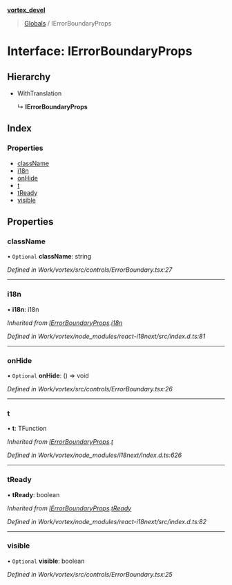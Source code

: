 **[vortex_devel](../README.md)**

> [Globals](../globals.md) / IErrorBoundaryProps

# Interface: IErrorBoundaryProps

## Hierarchy

* WithTranslation

  ↳ **IErrorBoundaryProps**

## Index

### Properties

* [className](ierrorboundaryprops.md#classname)
* [i18n](ierrorboundaryprops.md#i18n)
* [onHide](ierrorboundaryprops.md#onhide)
* [t](ierrorboundaryprops.md#t)
* [tReady](ierrorboundaryprops.md#tready)
* [visible](ierrorboundaryprops.md#visible)

## Properties

### className

• `Optional` **className**: string

*Defined in Work/vortex/src/controls/ErrorBoundary.tsx:27*

___

### i18n

•  **i18n**: i18n

*Inherited from [IErrorBoundaryProps](ierrorboundaryprops.md).[i18n](ierrorboundaryprops.md#i18n)*

*Defined in Work/vortex/node_modules/react-i18next/src/index.d.ts:81*

___

### onHide

• `Optional` **onHide**: () => void

*Defined in Work/vortex/src/controls/ErrorBoundary.tsx:26*

___

### t

•  **t**: TFunction

*Inherited from [IErrorBoundaryProps](ierrorboundaryprops.md).[t](ierrorboundaryprops.md#t)*

*Defined in Work/vortex/node_modules/i18next/index.d.ts:626*

___

### tReady

•  **tReady**: boolean

*Inherited from [IErrorBoundaryProps](ierrorboundaryprops.md).[tReady](ierrorboundaryprops.md#tready)*

*Defined in Work/vortex/node_modules/react-i18next/src/index.d.ts:82*

___

### visible

• `Optional` **visible**: boolean

*Defined in Work/vortex/src/controls/ErrorBoundary.tsx:25*
